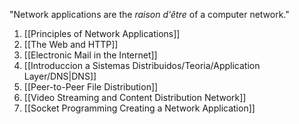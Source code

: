 "Network applications are the *raison d'être* of a computer network."

1. [[Principles of Network Applications]]
2. [[The Web and HTTP]]
3. [[Electronic Mail in the Internet]]
4. [[Introduccion a Sistemas Distribuidos/Teoria/Application Layer/DNS|DNS]]
5. [[Peer-to-Peer File Distribution]]
6. [[Video Streaming and Content Distribution Network]]
7. [[Socket Programming Creating a Network Application]]
